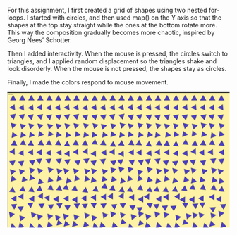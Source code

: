 For this assignment, I first created a grid of shapes using two nested for-loops. I started with circles, and then used map() on the Y axis so that the shapes at the top stay straight while the ones at the bottom rotate more. This way the composition gradually becomes more chaotic, inspired by Georg Nees’ Schotter.

Then I added interactivity. When the mouse is pressed, the circles switch to triangles, and I applied random displacement so the triangles shake and look disorderly. When the mouse is not pressed, the shapes stay as circles.

Finally, I made the colors respond to mouse movement.

![image](image.png)